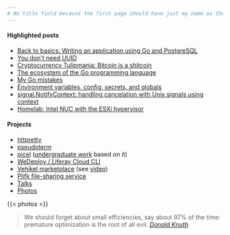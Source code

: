 ```yaml
---
# No title field because the first page should have just my name as the website's title.
---
```

<div class="grid-container full">
  <div class="grid-x grid-margin-x">
    <div class="cell large-4">
      <h4>Highlighted posts</h4>
      <ul>
        <li><a href="/posts/go-postgres/">Back to basics: Writing an application using Go and PostgreSQL</a></li>
        <li><a href="/posts/uuid">You don't need UUID</a></li>
        <li><a href="/posts/bitcoin">Cryptocurrency Tulipmania: Bitcoin is a shitcoin</a></li>
        <li><a href="/posts/go">The ecosystem of the Go programming language</a></li>
        <li><a href="/posts/my-go-mistakes/">My Go mistakes</a></li>
        <li><a href="/posts/env/">Environment variables, config, secrets, and globals</a></li>
        <li><a href="/posts/signal-notify-context/">signal.NotifyContext: handling cancelation with Unix signals using context</a></li>
        <li><a href="/posts/homelab/">Homelab: Intel NUC with the ESXi hypervisor</a></li>
      </ul>
      <h4>Projects</h4>
      <ul>
        <li><a href="https://github.com/henvic/httpretty">httpretty</a></li>
        <li><a href="https://github.com/henvic/pseudoterm">pseudoterm</a></li>
        <li><a href="https://github.com/henvic/picel">picel</a> (<a href="https://www.cin.ufpe.br/~tg/2017-2/hvop-tg.pdf">undergraduate work</a> based on it)</li>
        <li><a href="/portfolio/#wedeploy">WeDeploy / Liferay Cloud CLI</a></li>
        <li><a href="/portfolio/#vehikel">Vehikel marketplace</a> (see <a href="https://www.youtube.com/watch?v=dML0FQIUcTY">video</a>)</li>
        <li><a href="/portfolio/#plifk">Plifk file-sharing service</a></li>
        <li><a href="/talks">Talks</a></li>
        <li><a href="https://www.flickr.com/photos/henriquev">Photos</a>
      </ul>
    </div>
    <div class="cell large-8">
    {{< photos >}}
    </div>
  </div>
</div>
<blockquote class="blockquote-on-bottom">
    We should forget about small efficiencies, say about 97% of the time: premature optimization is the root of all
    evil.
    <cite><a href="http://www-cs-faculty.stanford.edu/~uno/" tabindex="1000">Donald Knuth</a></cite>
</blockquote>
